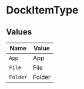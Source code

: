 # DockItemType


## Values

| Name     | Value    |
| -------- | -------- |
| `App`    | App      |
| `File`   | File     |
| `Folder` | Folder   |